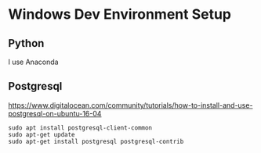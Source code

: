 # Windows Dev Environment Setup

## Python
I use Anaconda

## Postgresql
https://www.digitalocean.com/community/tutorials/how-to-install-and-use-postgresql-on-ubuntu-16-04
```
sudo apt install postgresql-client-common
sudo apt-get update
sudo apt-get install postgresql postgresql-contrib
```
